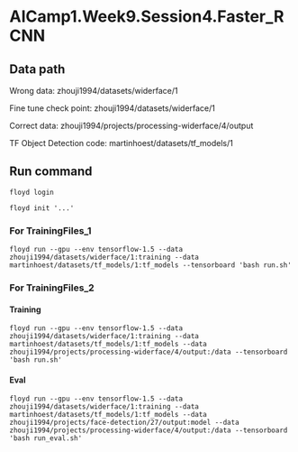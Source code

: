 # AICamp1.Week9.Session4.Faster_RCNN

## Data path

Wrong data: zhouji1994/datasets/widerface/1

Fine tune check point: zhouji1994/datasets/widerface/1

Correct data: zhouji1994/projects/processing-widerface/4/output

TF Object Detection code: martinhoest/datasets/tf_models/1


## Run command

```
floyd login
```

```
floyd init '...'
```

### For TrainingFiles_1

```
floyd run --gpu --env tensorflow-1.5 --data zhouji1994/datasets/widerface/1:training --data martinhoest/datasets/tf_models/1:tf_models --tensorboard 'bash run.sh'
```

### For TrainingFiles_2

#### Training

```
floyd run --gpu --env tensorflow-1.5 --data zhouji1994/datasets/widerface/1:training --data martinhoest/datasets/tf_models/1:tf_models --data zhouji1994/projects/processing-widerface/4/output:/data --tensorboard 'bash run.sh'
```

#### Eval

```
floyd run --gpu --env tensorflow-1.5 --data zhouji1994/datasets/widerface/1:training --data martinhoest/datasets/tf_models/1:tf_models --data zhouji1994/projects/face-detection/27/output:model --data zhouji1994/projects/processing-widerface/4/output:/data --tensorboard 'bash run_eval.sh'
```
